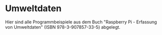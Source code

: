 # Umweltdaten

Hier sind alle Programmbeispiele aus dem Buch "Raspberry Pi - Erfassung von Umweltdaten" (ISBN 978-3-907857-33-5) abgelegt.
